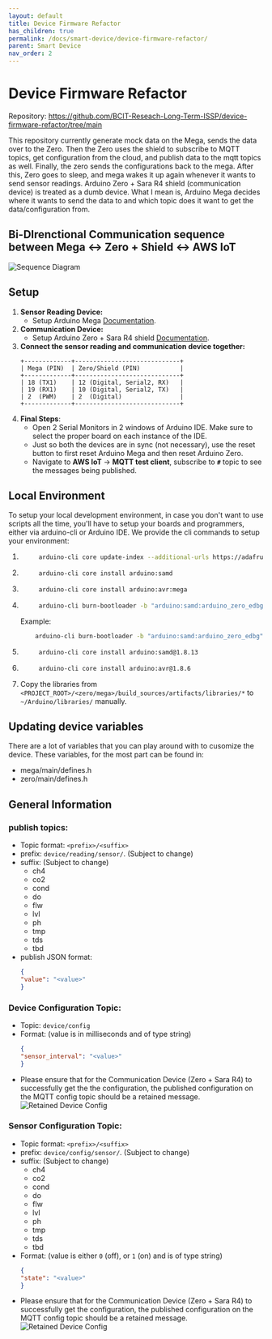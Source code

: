 ```yaml
---
layout: default
title: Device Firmware Refactor
has_children: true
permalink: /docs/smart-device/device-firmware-refactor/
parent: Smart Device
nav_order: 2
---
```


# Device Firmware Refactor
Repository: https://github.com/BCIT-Reseach-Long-Term-ISSP/device-firmware-refactor/tree/main

This repository currently generate mock data on the Mega, sends the data over to the Zero. Then the Zero uses the shield to subscribe to MQTT topics, get configuration from the cloud, and publish data to the mqtt topics as well. Finally, the zero sends the configurations back to the mega. After this, Zero goes to sleep, and mega wakes it up again whenever it wants to send sensor readings.
Arduino Zero + Sara R4 shield (communication device) is treated as a dumb device. What I mean is, Arduino Mega decides where it wants to send the data to and which topic does it want to get the data/configuration from.


## Bi-DIrenctional Communication sequence between Mega <-> Zero + Shield <-> AWS IoT
![Sequence Diagram](./assets/yvr_ema_sequence_diagram.png)

## Setup
1. **Sensor Reading Device:**
    - Setup Arduino Mega [Documentation](./mega_setup.md).
2. **Communication Device:**
    - Setup Arduino Zero + Sara R4 shield [Documentation](.zero_setup.md).
3. **Connect the sensor reading and communication device together:**
    ```
    +-------------+-----------------------------+
    | Mega (PIN)  | Zero/Shield (PIN)           |
    +-------------+-----------------------------+
    | 18 (TX1)    | 12 (Digital, Serial2, RX)   |
    | 19 (RX1)    | 10 (Digital, Serial2, TX)   |
    | 2  (PWM)    | 2  (Digital)                |
    +-------------+-----------------------------+
    ```
4. **Final Steps**:
    - Open 2 Serial Monitors in 2 windows of Arduino IDE. Make sure to select the proper board on each instance of the IDE.
    - Just so both the devices are in sync (not necessary), use the reset button to first reset Arduino Mega and then reset Arduino Zero.
    - Navigate to **AWS IoT** → **MQTT test client**, subscribe to **`#`** topic to see the messages being published.


## Local Environment
To setup your local development environment, in case you don't want to use scripts all the time, you'll have to setup your boards and programmers, either via arduino-cli or Arduino IDE. We provide the cli commands to setup your environment:

1. ```bash
        arduino-cli core update-index --additional-urls https://adafruit.github.io/arduino-board-index/package_adafruit_index.json
    ```
2. ```bash
        arduino-cli core install arduino:samd
    ```
3. ```bash
        arduino-cli core install arduino:avr:mega
    ```
4. ```bash
        arduino-cli burn-bootloader -b "arduino:samd:arduino_zero_edbg" -p "<PORT>" -P "edbg"
    ```
    Example:
    ```bash
        arduino-cli burn-bootloader -b "arduino:samd:arduino_zero_edbg" -p "/dev/ttyACM0" -P "edbg"
    ```
5. ```bash
        arduino-cli core install arduino:samd@1.8.13
    ```
6. ```bash
        arduino-cli core install arduino:avr@1.8.6
    ```
7. Copy the libraries from `<PROJECT_ROOT>/<zero/mega>/build_sources/artifacts/libraries/*` to `~/Arduino/libraries/` manually.


## Updating device variables
There are a lot of variables that you can play around with to cusomize the device. These variables, for the most part can be found in:
- mega/main/defines.h
- zero/main/defines.h

## General Information
### publish topics:
- Topic format: `<prefix>/<suffix>`
- prefix: `device/reading/sensor/`. (Subject to change)
- suffix: (Subject to change)
    - ch4
    - co2
    - cond
    - do
    - flw
    - lvl
    - ph
    - tmp
    - tds
    - tbd
- publish JSON format:
    ```json
    {
    "value": "<value>"
    }
    ```

### Device Configuration Topic:
- Topic: `device/config`
- Format: (value is in milliseconds and of type string)
    ```json
    {
    "sensor_interval": "<value>"
    }
    ```
- Please ensure that for the Communication Device (Zero + Sara R4) to successfully get the the configuration, the published configuration on the MQTT config topic should be a retained message.<br>
![Retained Device Config](./assets/device_config.png)

### Sensor Configuration Topic:
- Topic format: `<prefix>/<suffix>`
- prefix: `device/config/sensor/`. (Subject to change)
- suffix: (Subject to change)
    - ch4
    - co2
    - cond
    - do
    - flw
    - lvl
    - ph
    - tmp
    - tds
    - tbd
- Format: (value is either `0` (off), or `1` (on) and is of type string)
    ```json
    {
    "state": "<value>"
    }
    ```
- Please ensure that for the Communication Device (Zero + Sara R4) to successfully get the configuration, the published configuration on the MQTT config topic should be a retained message.<br>
![Retained Device Config](./assets/sensor_config.png)